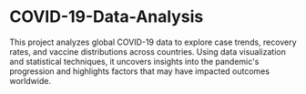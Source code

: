 # COVID-19-Data-Analysis
This project analyzes global COVID-19 data to explore case trends, recovery rates, and vaccine distributions across countries. Using data visualization and statistical techniques, it uncovers insights into the pandemic's progression and highlights factors that may have impacted outcomes worldwide.
